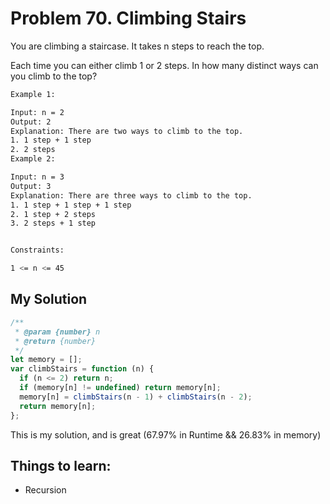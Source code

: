 # Problem 70. Climbing Stairs

You are climbing a staircase. It takes n steps to reach the top.

Each time you can either climb 1 or 2 steps. In how many distinct ways can you climb to the top?

```bash
Example 1:

Input: n = 2
Output: 2
Explanation: There are two ways to climb to the top.
1. 1 step + 1 step
2. 2 steps
Example 2:

Input: n = 3
Output: 3
Explanation: There are three ways to climb to the top.
1. 1 step + 1 step + 1 step
2. 1 step + 2 steps
3. 2 steps + 1 step


Constraints:

1 <= n <= 45
```

## My Solution

```js
/**
 * @param {number} n
 * @return {number}
 */
let memory = [];
var climbStairs = function (n) {
  if (n <= 2) return n;
  if (memory[n] != undefined) return memory[n];
  memory[n] = climbStairs(n - 1) + climbStairs(n - 2);
  return memory[n];
};
```

This is my solution, and is great (67.97% in Runtime && 26.83% in memory)

## Things to learn:

- Recursion

